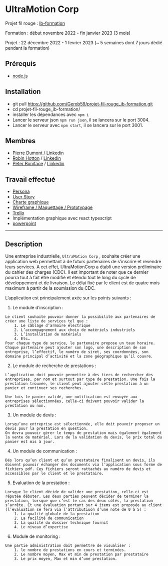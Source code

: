 # UltraMotion Corp

Projet fil rouge : [Ib-formation](https://www.ib-formation.fr/)

Formation : début novembre 2022 - fin janvier 2023 (3 mois)

Projet : 22 décembre 2022 - 1 fevrier 2023
(~ 5 semaines dont 7 jours dédié pendant la formation)

## Prérequis

- [node.js](https://nodejs.org/en/)

## Installation

- git pull https://github.com/Gerob59/projet-fil-rouge_ib-formation.git
- cd projet-fil-rouge_ib-formation/
- installer les dépendances avec `npm i`
- Lancer le serveur json `npm run json`, il se lancera sur le port 3004.
- Lancer le serveur avec `npm start`, il se lancera sur le port 3001.

## Membres

- [Pierre Dumont](https://github.com/PierreD59) / [Linkedin](https://www.linkedin.com/in/pierre-dumont-3a6103153/)
- [Robin Hotton](https://github.com/Gerob59) / [Linkedin](https://www.linkedin.com/in/robin-hotton/)
- [Peter Boniface](https://github.com/peterboniface) / [Linkedin](https://www.linkedin.com/in/pboni59/)

## Travail effectué

- [Persona](https://www.canva.com/design/DAFVfEKsZj4/VbaFOJDvE6jbBxkHxzc4QA/edit?utm_content=DAFVfEKsZj4&utm_campaign=designshare&utm_medium=link2&utm_source=sharebutton)
- [User Story](https://docs.google.com/spreadsheets/d/1PRI6pndtnhPqj--X3W33oXfbw50mpy7VXpd1_0mDzFA/edit#gid=1764161495)
- [Charte graphique](https://www.canva.com/design/DAFVlP_uPNE/Er0it3A6UL9IIPSLtYrNJA/view?utm_content=DAFVlP_uPNE&utm_campaign=designshare&utm_medium=link2&utm_source=sharebutton)
- [Wireframe / Maquettage / Prototypage](https://www.figma.com/team_invite/redeem/78lEjFCsum1azZk7CFyG98)
- [Trello](https://trello.com/b/n83uIREc/projet-fil-rouge)
- Implémentation graphique avec react typescript
- [powerpoint](https://docs.google.com/presentation/d/1vlYP597yBXGyF31VK8lA2Tcc4mW5-kweJCSL1juDDTw/edit#slide=id.g182027ba2c2_0_0)
---

## Description

Une entreprise industrielle, `UltraMotion Corp` , souhaite créer une application web permettant à de futurs partenaires de s’inscrire et revendre leurs services. A cet effet, UltraMotionCorp a établi une version préliminaire du cahier des charges (CDC). Il est important de noter que ce dernier pourra tout à fait être modifié et étendu tout le long du cycle de développement et de livraison. Le délai fixé par le client est de quatre mois maximum à partir de la soumission du CDC.

L’application est principalement axée sur les points suivants :

1. Le module d’inscription :

```
Le client souhaite pouvoir donner la possibilité aux partenaires de créer une liste de services tel que :
    1. Le câblage d’armoire électrique
    2. L’accompagnement aux choix de matériels industriels
    3. L’installation de matériels
    4. Etc…
Pour chaque type de service, le partenaire propose un taux horaire.
Chaque partenaire peut ajouter son logo, une description de son entreprise, l’effectif, le numéro de siret, ses coordonnées, son domaine principal d’activité et la zone géographique qu’il couvre.
```

2. Le module de recherche de prestations :

```
L’application doit pouvoir permettre à des tiers de rechercher des entreprises, par nom et surtout par type de prestation. Une fois la prestation trouvée, le client peut ajouter cette prestation à un panier et continuer ses recherches.

Une fois le panier validé, une notification est envoyée aux entreprises sélectionnées, celle-ci doivent pouvoir valider la prestation ou non.
```

3. Un module de devis :

```
Lorsqu’une entreprise est sélectionnée, elle doit pouvoir proposer un devis pour la prestation en question.
On devra pouvoir gérer le temps de prestation mais également également la vente de matériel. Lors de la validation du devis, le prix total du panier est mis à jour.
```

4. Un module de communication :

```
Dés lors qu’un client et qu’un prestataire finalisent un devis, ils doivent pouvoir échanger des documents via l’application sous forme de fichiers pdf. Ces fichiers seront rattachés au numéro de devis et accessibles par le client et le prestataire.
```

5. Evaluation de la prestation :

```
Lorsque le client décide de valider une prestation, celle-ci est réputée débuter. Les deux parties peuvent décider de terminer la prestation, lorsque que c’est le cas des deux côtés, la prestation s’arrête. Et une évaluation portant sur 4 items est proposée au client (l’evaluation se fera via l’attributiuon d’une note de 0 à 5) :
    1. La qualité globale de la prestation
    2. La facilité de communication
    3. La qualité du dossier technique fournit
    4. Le niveau d’expertise
```

6. Module de monitoring :

```
Une partie administration doit permettre de visualiser :
    1. le nombre de prestations en cours et terminées.
    2. Le nombre moyen, Max et min de prestation par prestataire
    3. Le prix moyen, Max et min d’une prestation.
```
